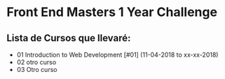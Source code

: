 # Front End Masters 1 Year Challenge



## Lista de Cursos que llevaré: 

- 01 Introduction to Web Development [#01] (11-04-2018 to xx-xx-2018)
- 02 otro curso
- 03 Otro curso




